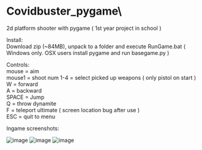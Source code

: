 # Covidbuster_pygame\
2d platform shooter with pygame ( 1st year project in school )

Install:\
Download zip (~84MB), unpack to a folder and execute RunGame.bat ( Windows only. OSX users install pygame and run basegame.py )

Controls:\
mouse = aim\
mouse1 = shoot
num 1-4 = select picked up weapons ( only pistol on start )\
W = forward\
A = backward\
SPACE = Jump\
Q = throw dynamite\
F = teleport ultimate ( screen location bug after use )\
ESC = quit to menu

Ingame screenshots:

![image](https://user-images.githubusercontent.com/91792475/207826620-ed0d0f51-2a5f-4063-b61e-a4fb180b0e63.png)
![image](https://user-images.githubusercontent.com/91792475/207826956-54d58349-9ea9-44e1-9d01-0579380f7fe2.png)
![image](https://user-images.githubusercontent.com/91792475/207827182-5afa2d03-1817-4099-aee1-d3b3bd428a90.png)
